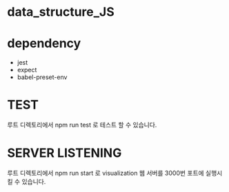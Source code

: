 # data_structure_JS

# dependency

- jest
- expect
- babel-preset-env

# TEST

루트 디렉토리에서 npm run test 로 테스트 할 수 있습니다.

# SERVER LISTENING

루트 디렉토리에서 npm run start 로 visualization 웹 서버를 3000번 포트에 실행시킬 수 있습니다.
